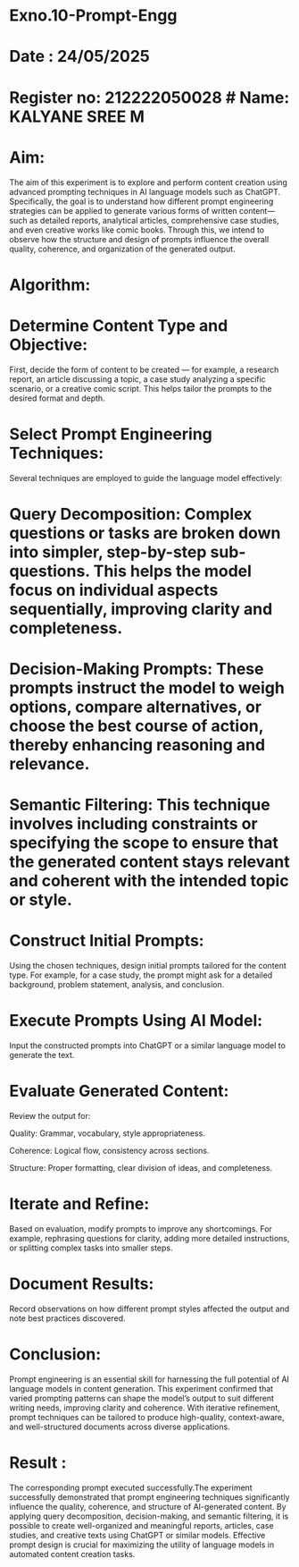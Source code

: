 # Exno.10-Prompt-Engg
# Date : 24/05/2025
# Register no: 212222050028             # Name: KALYANE SREE M
# Aim:
The aim of this experiment is to explore and perform content creation using advanced prompting techniques in AI language models such as ChatGPT. Specifically, the goal is to understand how different prompt engineering strategies can be applied to generate various forms of written content—such as detailed reports, analytical articles, comprehensive case studies, and even creative works like comic books. Through this, we intend to observe how the structure and design of prompts influence the overall quality, coherence, and organization of the generated output.



# Algorithm:

# Determine Content Type and Objective:
First, decide the form of content to be created — for example, a research report, an article discussing a topic, a case study analyzing a specific scenario, or a creative comic script. This helps tailor the prompts to the desired format and depth.

# Select Prompt Engineering Techniques:
Several techniques are employed to guide the language model effectively:

# Query Decomposition: Complex questions or tasks are broken down into simpler, step-by-step sub-questions. This helps the model focus on individual aspects sequentially, improving clarity and completeness.

# Decision-Making Prompts: These prompts instruct the model to weigh options, compare alternatives, or choose the best course of action, thereby enhancing reasoning and relevance.

# Semantic Filtering: This technique involves including constraints or specifying the scope to ensure that the generated content stays relevant and coherent with the intended topic or style.

# Construct Initial Prompts:
Using the chosen techniques, design initial prompts tailored for the content type. For example, for a case study, the prompt might ask for a detailed background, problem statement, analysis, and conclusion.

# Execute Prompts Using AI Model:
Input the constructed prompts into ChatGPT or a similar language model to generate the text.

# Evaluate Generated Content:
Review the output for:

Quality: Grammar, vocabulary, style appropriateness.

Coherence: Logical flow, consistency across sections.

Structure: Proper formatting, clear division of ideas, and completeness.

# Iterate and Refine:
Based on evaluation, modify prompts to improve any shortcomings. For example, rephrasing questions for clarity, adding more detailed instructions, or splitting complex tasks into smaller steps.

# Document Results:
Record observations on how different prompt styles affected the output and note best practices discovered.

# Conclusion:
Prompt engineering is an essential skill for harnessing the full potential of AI language models in content generation. This experiment confirmed that varied prompting patterns can shape the model’s output to suit different writing needs, improving clarity and coherence. With iterative refinement, prompt techniques can be tailored to produce high-quality, context-aware, and well-structured documents across diverse applications.


# Result :  

The corresponding prompt executed successfully.The experiment successfully demonstrated that prompt engineering techniques significantly influence the quality, coherence, and structure of AI-generated content. By applying query decomposition, decision-making, and semantic filtering, it is possible to create well-organized and meaningful reports, articles, case studies, and creative texts using ChatGPT or similar models. Effective prompt design is crucial for maximizing the utility of language models in automated content creation tasks.
